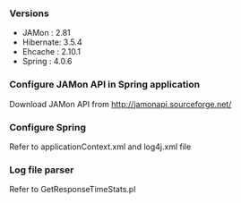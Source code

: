 ### Versions
- JAMon    : 2.81
- Hibernate: 3.5.4
- Ehcache : 2.10.1
- Spring : 4.0.6

### Configure JAMon API in Spring application
Download JAMon API from http://jamonapi.sourceforge.net/

### Configure Spring
Refer to applicationContext.xml and log4j.xml file

### Log file parser
Refer to GetResponseTimeStats.pl


